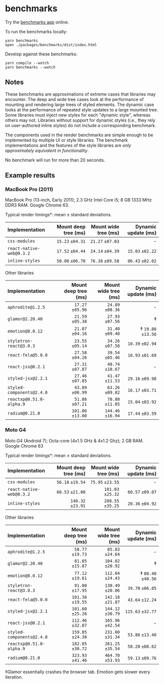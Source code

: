 # benchmarks

Try the [benchmarks app](https://necolas.github.io/react-native-web/benchmarks) online.

To run the benchmarks locally:

```
yarn benchmarks
open ./packages/benchmarks/dist/index.html
```

Develop against these benchmarks:

```
yarn compile --watch
yarn benchmarks --watch
```

## Notes

These benchmarks are approximations of extreme cases that libraries may
encounter. The deep and wide tree cases look at the performance of mounting and
rendering large trees of styled elements. The dynamic case looks at the
performance of repeated style updates to a large mounted tree. Some libraries
must inject new styles for each "dynamic style", whereas others may not.
Libraries without support for dynamic styles (i.e., they rely on user-authored
inline styles) do not include a corresponding benchmark.

The components used in the render benchmarks are simple enough to be
implemented by multiple UI or style libraries. The benchmark implementations
and the features of the style libraries are _only approximately equivalent in
functionality_.

No benchmark will run for more than 20 seconds.

## Example results

### MacBook Pro (2011)

MacBook Pro (13-inch, Early 2011); 2.3 GHz Intel Core i5; 8 GB 1333 MHz DDR3 RAM. Google Chrome 63.

Typical render timings*: mean ± standard deviations.

| Implementation                        | Mount deep tree (ms)    | Mount wide tree (ms)    | Dynamic update (ms)     |
| :--- | ---: | ---: | ---: |
| `css-modules`                         |  `15.23` `±04.31` | `21.27` `±07.03` | - |
| `react-native-web@0.3.2`              |  `17.52` `±04.44` | `24.14` `±04.39` | `15.03` `±02.22` |
| `inline-styles`                       |  `50.06` `±06.70` | `76.38` `±09.58` | `06.43` `±02.02` |

Other libraries

| Implementation                        | Mount deep tree (ms)    | Mount wide tree (ms)    | Dynamic update (ms)     |
| :--- | ---: | ---: | ---: |
| `aphrodite@1.2.5`                     |  `17.27` `±05.96` |  `24.89` `±08.36` | - |
| `glamor@2.20.40`                      |  `21.59` `±05.38` |  `27.93` `±07.56` | ‡ |
| `emotion@8.0.12`                      |  `21.07` `±04.16` |  `31.40` `±09.40` | ‡ `19.80` `±13.56` |
| `styletron-react@3.0.3`               |  `23.55` `±05.14` |  `34.26` `±07.58` |   `10.39` `±02.94` |
| `react-fela@5.0.0`                    |  `27.58` `±04.26` |  `39.54` `±05.46` |   `10.93` `±01.69` |
| `react-jss@8.2.1`                     |  `27.31` `±07.87` |  `40.74` `±10.67` | - |
| `styled-jsx@2.2.1`                    |  `27.46` `±07.85` |  `41.47` `±11.53` |   `29.16` `±09.98` |
| `styled-components@2.4.0`             |  `43.89` `±06.99` |  `63.26` `±09.02` |   `16.17` `±03.71` |
| `reactxp@0.51.0-alpha.9`              |  `51.86` `±07.21` |  `78.80` `±11.85` |   `15.04` `±03.92` |
| `radium@0.21.0`                       | `101.06` `±13.00` | `144.46` `±16.94` |   `17.44` `±03.59` |

### Moto G4

Moto G4 (Android 7); Octa-core (4x1.5 GHz & 4x1.2 Ghz); 2 GB RAM. Google Chrome 63

Typical render timings*: mean ± standard deviations.

| Implementation                        | Mount deep tree (ms)    | Mount wide tree (ms)    | Dynamic update (ms)     |
| :--- | ---: | ---: | ---: |
| `css-modules`                         |   `56.18` `±19.54` |   `75.95` `±23.55` | - |
| `react-native-web@0.3.2`              |   `68.53` `±21.00` |  `101.03` `±25.32` | `60.57` `±09.07` |
| `inline-styles`                       |  `140.32` `±23.91` |  `208.55` `±35.25` | `20.36` `±04.92` |

Other libraries

| Implementation                        | Mount deep tree (ms)    | Mount wide tree (ms)    | Dynamic update (ms)     |
| :--- | ---: | ---: | ---: |
| `aphrodite@1.2.5`                     |   `58.77` `±19.73` |   `85.83` `±24.64` | - |
| `glamor@2.20.40`                      |   `81.05` `±15.87` |  `104.02` `±20.92` | ‡ |
| `emotion@8.0.12`                      |   `77.12` `±19.61` |  `112.04` `±24.43` | ‡ `80.40` `±40.56` |
| `styletron-react@3.0.3`               |   `91.00` `±17.95` |  `130.49` `±20.06` |   `39.70` `±06.85` |
| `react-fela@5.0.0`                    |  `101.36` `±19.55` |  `142.18` `±21.87` |   `43.64` `±12.24` |
| `styled-jsx@2.2.1`                    |  `101.60` `±25.26` |  `144.12` `±30.79` |   `115.63` `±32.77` |
| `react-jss@8.2.1`                     |  `112.46` `±32.07` |  `165.96` `±42.54` | - |
| `styled-components@2.4.0`             |  `159.85` `±24.30` |  `231.00` `±31.34` |   `53.86` `±13.40` |
| `reactxp@0.51.0-alpha.9`              |  `182.05` `±30.72` |  `261.25` `±35.54` |   `58.20` `±08.62` |
| `radium@0.21.0`                       |  `323.93` `±41.46` |  `464.70` `±53.93` |   `59.13` `±09.76` |

‡Glamor essentially crashes the browser tab. Emotion gets slower every iteration.
